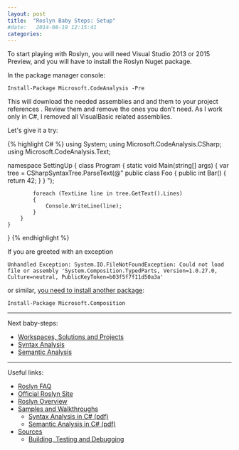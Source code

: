 ```yaml
---
layout: post
title:  "Roslyn Baby Steps: Setup"
#date:   2014-08-19 12:15:41
categories: 
---
```


To start playing with Roslyn, you will need Visual Studio 2013 or 2015 Preview, and you will have to install the Roslyn Nuget package.

In the package manager console:

`Install-Package Microsoft.CodeAnalysis -Pre`

This will download the needed assemblies and and them to your project references . Review them and remove the ones you don't need. As I work only in C#, I removed all VisualBasic related assemblies.

Let's give it a try:

{% highlight C# %}
using System;
using Microsoft.CodeAnalysis.CSharp;
using Microsoft.CodeAnalysis.Text;

namespace SettingUp
{
    class Program
    {
        static void Main(string[] args)
        {
            var tree = CSharpSyntaxTree.ParseText(@"
                public class Foo
                {
                    public int Bar()
                    {
                        return 42;
                    }
                }
            ");

            foreach (TextLine line in tree.GetText().Lines)
            {
                Console.WriteLine(line);
            }
        }
    }
}
{% endhighlight %}

If you are greeted with an exception

`Unhandled Exception: System.IO.FileNotFoundException: Could not load file or assembly 'System.Composition.TypedParts, Version=1.0.27.0, Culture=neutral, PublicKeyToken=b03f5f7f11d50a3a'`

or similar, [you need to install another package](http://stackoverflow.com/questions/25658599/where-is-the-system-composition-typedparts-dll):

`Install-Package Microsoft.Composition`

---
Next baby-steps:

- [Workspaces, Solutions and Projects](roslyn-baby-steps-workspaces-solutions-and-projects.html)
- [Syntax Analysis](roslyn-baby-steps-syntax-analysis.html)
- [Semantic Analysis](roslyn-baby-steps-semantic-analysis.html)

---

Useful links:

- [Roslyn FAQ](https://roslyn.codeplex.com/wikipage?title=FAQ)
- [Official Roslyn Site](https://roslyn.codeplex.com/)
- [Roslyn Overview](https://roslyn.codeplex.com/wikipage?title=Overview)
- [Samples and Walkthroughs](https://roslyn.codeplex.com/wikipage?title=Samples%20and%20Walkthroughs)
    - [Syntax Analysis in C# (pdf)](https://www.codeplex.com/Download?ProjectName=roslyn&DownloadId=822179)
    - [Semantic Analysis in C# (pdf)](https://www.codeplex.com/Download?ProjectName=roslyn&DownloadId=822179)
- [Sources](http://source.roslyn.codeplex.com/)
    - [Building, Testing and Debugging](https://roslyn.codeplex.com/wikipage?title=Building%2c%20Testing%20and%20Debugging)